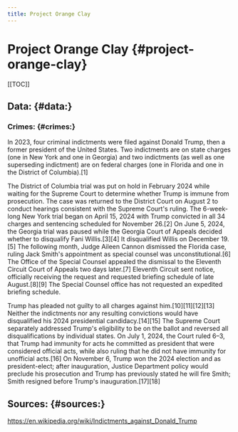 ```yaml
---
title: Project Orange Clay
---
```


# **Project Orange Clay** {#project-orange-clay}

[[TOC]]
## **Data:** {#data:}

### **Crimes:** {#crimes:}

In 2023, four criminal indictments were filed against Donald Trump, then a former president of the United States. Two indictments are on state charges (one in New York and one in Georgia) and two indictments (as well as one superseding indictment) are on federal charges (one in Florida and one in the District of Columbia).[1]

The District of Columbia trial was put on hold in February 2024 while waiting for the Supreme Court to determine whether Trump is immune from prosecution. The case was returned to the District Court on August 2 to conduct hearings consistent with the Supreme Court's ruling. The 6-week-long New York trial began on April 15, 2024 with Trump convicted in all 34 charges and sentencing scheduled for November 26.[2] On June 5, 2024, the Georgia trial was paused while the Georgia Court of Appeals decided whether to disqualify Fani Willis.[3][4] It disqualified Willis on December 19.[5] The following month, Judge Aileen Cannon dismissed the Florida case, ruling Jack Smith's appointment as special counsel was unconstitutional.[6] The Office of the Special Counsel appealed the dismissal to the Eleventh Circuit Court of Appeals two days later.[7] Eleventh Circuit sent notice, officially receiving the request and requested briefing schedule of late August.[8][9] The Special Counsel office has not requested an expedited briefing schedule.

Trump has pleaded not guilty to all charges against him.[10][11][12][13] Neither the indictments nor any resulting convictions would have disqualified his 2024 presidential candidacy.[14][15] The Supreme Court separately addressed Trump's eligibility to be on the ballot and reversed all disqualifications by individual states. On July 1, 2024, the Court ruled 6–3, that Trump had immunity for acts he committed as president that were considered official acts, while also ruling that he did not have immunity for unofficial acts.[16] On November 6, Trump won the 2024 election and as president-elect; after inauguration, Justice Department policy would preclude his prosecution and Trump has previously stated he will fire Smith; Smith resigned before Trump's inauguration.[17][18]

## **Sources:** {#sources:}

https://en.wikipedia.org/wiki/Indictments_against_Donald_Trump
